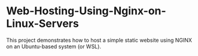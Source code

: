 # Web-Hosting-Using-Nginx-on-Linux-Servers
This project demonstrates how to host a simple static website using NGINX on an Ubuntu-based system (or WSL). 
